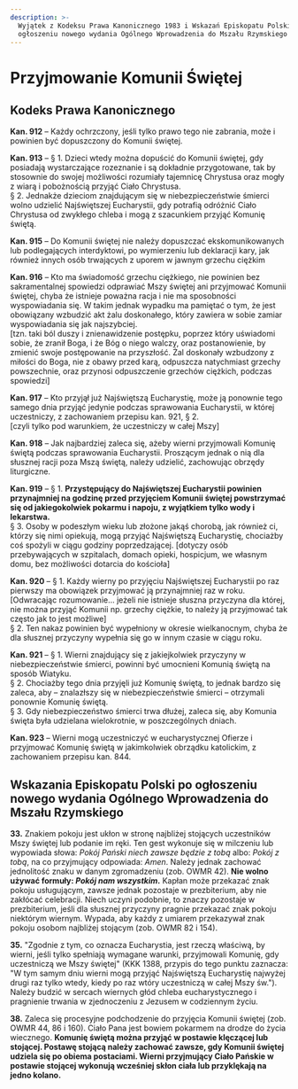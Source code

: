 ```yaml
---
description: >-
  Wyjątek z Kodeksu Prawa Kanonicznego 1983 i Wskazań Episkopatu Polski po
  ogłoszeniu nowego wydania Ogólnego Wprowadzenia do Mszału Rzymskiego
---
```


# Przyjmowanie Komunii Świętej

## Kodeks Prawa Kanonicznego

**Kan. 912** – Każdy ochrzczony, jeśli tylko prawo tego nie zabrania, może i powinien być dopuszczony do Komunii świętej.

**Kan. 913** – § 1. Dzieci wtedy można dopuścić do Komunii świętej, gdy posiadają wystarczające rozeznanie i są dokładnie przygotowane, tak by stosownie do swojej możliwości rozumiały tajemnicę Chrystusa oraz mogły z wiarą i pobożnością przyjąć Ciało Chrystusa.\
&#x20;    § 2. Jednakże dzieciom znajdującym się w niebezpieczeństwie śmierci wolno udzielić Najświętszej Eucharystii, gdy potrafią odróżnić Ciało Chrystusa od zwykłego chleba i mogą z szacunkiem przyjąć Komunię świętą.

**Kan. 915** – Do Komunii świętej nie należy dopuszczać ekskomunikowanych lub podlegających interdyktowi, po wymierzeniu lub deklaracji kary, jak również innych osób trwających z uporem w jawnym grzechu ciężkim

**Kan. 916** – Kto ma świadomość grzechu ciężkiego, nie powinien bez sakramentalnej spowiedzi odprawiać Mszy świętej ani przyjmować Komunii świętej, chyba że istnieje poważna racja i nie ma sposobności wyspowiadania się. W takim jednak wypadku ma pamiętać o tym, że jest obowiązany wzbudzić akt żalu doskonałego, który zawiera w sobie zamiar wyspowiadania się jak najszybciej.\
\[tzn. taki ból duszy i znienawidzenie postępku, poprzez który uświadomi sobie, że zranił Boga, i że Bóg o niego walczy, oraz postanowienie, by zmienić swoje postępowanie na przyszłość. Żal doskonały wzbudzony z miłości do Boga, nie z obawy przed karą, odpuszcza natychmiast grzechy powszechnie, oraz przynosi odpuszczenie grzechów ciężkich, podczas spowiedzi]

**Kan. 917** – Kto przyjął już Najświętszą Eucharystię, może ją ponownie tego samego dnia przyjąć jedynie podczas sprawowania Eucharystii, w której uczestniczy, z zachowaniem przepisu kan. 921, § 2.\
\[czyli tylko pod warunkiem, że uczestniczy w całej Mszy]

**Kan. 918** – Jak najbardziej zaleca się, ażeby wierni przyjmowali Komunię świętą podczas sprawowania Eucharystii. Proszącym jednak o nią dla słusznej racji poza Mszą świętą, należy udzielić, zachowując obrzędy liturgiczne.

**Kan. 919** – § 1. **Przystępujący do Najświętszej Eucharystii powinien przynajmniej na godzinę przed przyjęciem Komunii świętej powstrzymać się od jakiegokolwiek pokarmu i napoju, z wyjątkiem tylko wody i lekarstwa.**\
&#x20;    § 3. Osoby w podeszłym wieku lub złożone jakąś chorobą, jak również ci, którzy się nimi opiekują, mogą przyjąć Najświętszą Eucharystię, chociażby coś spożyli w ciągu godziny poprzedzającej. \[dotyczy osób przebywających w szpitalach, domach opieki, hospicjum, we własnym domu, bez możliwości dotarcia do kościoła]

**Kan. 920** – § 1. Każdy wierny po przyjęciu Najświętszej Eucharystii po raz pierwszy ma obowiązek przyjmować ją przynajmniej raz w roku. \[Odwracając rozumowanie... jeżeli nie istnieje słuszna przyczyna dla której, nie można przyjąć Komunii np. grzechy ciężkie, to należy ją przyjmować tak często jak to jest możliwe]\
&#x20;    § 2. Ten nakaz powinien być wypełniony w okresie wielkanocnym, chyba że dla słusznej przyczyny wypełnia się go w innym czasie w ciągu roku.

**Kan. 921** – § 1. Wierni znajdujący się z jakiejkolwiek przyczyny w niebezpieczeństwie śmierci, powinni być umocnieni Komunią świętą na sposób Wiatyku.\
&#x20;    § 2. Chociażby tego dnia przyjęli już Komunię świętą, to jednak bardzo się zaleca, aby – znalazłszy się w niebezpieczeństwie śmierci – otrzymali ponownie Komunię świętą.\
&#x20;    § 3. Gdy niebezpieczeństwo śmierci trwa dłużej, zaleca się, aby Komunia święta była udzielana wielokrotnie, w poszczególnych dniach.

**Kan. 923** – Wierni mogą uczestniczyć w eucharystycznej Ofierze i przyjmować Komunię świętą w jakimkolwiek obrządku katolickim, z zachowaniem przepisu kan. 844.

## Wskazania Episkopatu Polski po ogłoszeniu nowego wydania Ogólnego Wprowadzenia do Mszału Rzymskiego

**33.** Znakiem pokoju jest ukłon w stronę najbliżej stojących uczestników Mszy świętej lub podanie im ręki. Ten gest wykonuje się w milczeniu lub wypowiada słowa: _Pokój Pański niech zawsze będzie z tobą_ albo: _Pokój z tobą_, na co przyjmujący odpowiada: _Amen_. Należy jednak zachować jednolitość znaku w danym zgromadzeniu (zob. OWMR 42). **Nie wolno używać formuły: **_**Pokój nam wszystkim**_**.** Kapłan może przekazać znak pokoju usługującym, zawsze jednak pozostaje w prezbiterium, aby nie zakłócać celebracji. Niech uczyni podobnie, to znaczy pozostaje w prezbiterium, jeśli dla słusznej przyczyny pragnie przekazać znak pokoju niektórym wiernym. Wypada, aby każdy z umiarem przekazywał znak pokoju osobom najbliżej stojącym (zob. OWMR 82 i 154).

**35.** "Zgodnie z tym, co oznacza Eucharystia, jest rzeczą właściwą, by wierni, jeśli tylko spełniają wymagane warunki, przyjmowali Komunię, gdy uczestniczą we Mszy świętej" (KKK 1388, przypis do tego punktu zaznacza: "W tym samym dniu wierni mogą przyjąć Najświętszą Eucharystię najwyżej drugi raz tylko wtedy, kiedy po raz wtóry uczestniczą w całej Mszy św."). Należy budzić w sercach wiernych głód chleba eucharystycznego i pragnienie trwania w zjednoczeniu z Jezusem w codziennym życiu.

**38.** Zaleca się procesyjne podchodzenie do przyjęcia Komunii świętej (zob. OWMR 44, 86 i 160). Ciało Pana jest bowiem pokarmem na drodze do życia wiecznego. **Komunię świętą można przyjąć w postawie klęczącej lub stojącej. Postawę stojącą należy zachować zawsze, gdy Komunii świętej udziela się po obiema postaciami. Wierni przyjmujący Ciało Pańskie w postawie stojącej wykonują wcześniej skłon ciała lub przyklękają na jedno kolano.**
